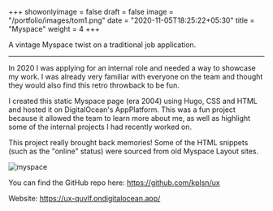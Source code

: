+++
showonlyimage = false
draft = false
image = "/portfolio/images/tom1.png"
date = "2020-11-05T18:25:22+05:30"
title = "Myspace"
weight = 4
+++

A vintage Myspace twist on a traditional job application.
<!--more-->
---
In 2020 I was applying for an internal role and needed a way to showcase my work. I was already very familiar with everyone on the team and thought they would also find this retro throwback to be fun.

I created this static Myspace page (era 2004) using Hugo, CSS and HTML and hosted it on DigitalOcean's AppPlatform. This was a fun project because it allowed the team to learn more about me, as well as highlight some of the internal projects I had recently worked on.

This project really brought back memories! Some of the HTML snippets (such as the "online" status) were sourced from old Myspace Layout sites.

![myspace](/portfolio/images/myspaceapp.png)

You can find the GitHub repo here: https://github.com/kplsn/ux


Website: https://ux-quvlf.ondigitalocean.app/
